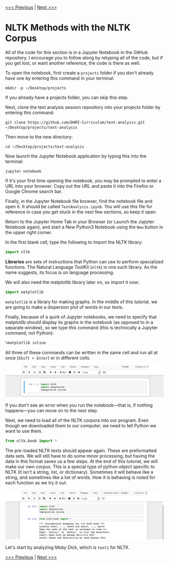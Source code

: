 [<<< Previous](03-data_cleaning.md) | [Next >>>](05-searching.md)

# NLTK Methods with the NLTK Corpus

All of the code for this section is in a Jupyter Notebook in the GitHub repository. I encourage you to follow along by retyping all of the code, but if you get lost, or want another reference, the code is there as well.

To open the notebook, first create a `projects` folder if you don't already have one by entering this command in your terminal:

```console
mkdir -p ~/Desktop/projects
```

If you already have a projects folder, you can skip this step.

Next, clone the text analysis session repository into your projects folder by entering this command:

```console
git clone https://github.com/DHRI-Curriculum/text-analysis.git ~/Desktop/projects/text-analysis
```

Then move to the new directory:

```console
cd ~/Desktop/projects/text-analysis
```

Now launch the Jupyter Notebook application by typing this into the terminal:

```console
jupyter notebook
```

If it's your first time opening the notebook, you may be prompted to enter a URL into your browser. Copy out the URL and paste it into the Firefox or Google Chrome search bar.

Finally, in the Jupyter Notebook file browser, find the notebook file and open it. It should be called `TextAnalysis.ipynb`. You will use this file for reference in case you get stuck in the next few sections, so keep it open.

Return to the Jupyter Home Tab in your Browser (or Launch the Jupyter Notebook again), and start a New Python3 Notebook using the `New` button in the upper right corner.

In the first blank cell, type the following to import the NLTK library:

```python
import nltk
```

**Libraries** are sets of instructions that Python can use to perform specialized functions. The Natural Language ToolKit (`nltk`) is one such library. As the name suggests, its focus is on language processing.

We will also need the matplotlib library later on, so import it now:

```python
import matplotlib
```

`matplotlib` is a library for making graphs. In the middle of this tutorial, we are going to make a dispersion plot of words in our texts.

Finally, because of a quirk of Jupyter notebooks, we need to specify that matplotlib should display its graphs in the notebook (as opposed to in a separate window), so we type this command (this is technically a Jupyter command, not Python):

```python
%matplotlib inline
```

All three of these commands can be written in the same cell and run all at once (`Shift + Enter`) or in different cells.

![Image showing that the three lines given above should be written in a single cell in the Jupyter notebook, one after another](images/imports.png)

If you don't see an error when you run the notebook—that is, if nothing happens—you can move on to the next step.

Next, we need to load all of the NLTK corpora into our program. Even though we downloaded them to our computer, we need to tell Python we want to use them.

```python
from nltk.book import *
```

The pre-loaded NLTK texts should appear again. These are preformatted data sets. We will still have to do some minor processing, but having the data in this format saves us a few steps. At the end of this tutorial, we will make our own corpus. This is a special type of python object specific to NLTK (it isn't a string, list, or dictionary). Sometimes it will behave like a string, and sometimes like a list of words. How it is behaving is noted for each function as we try it out.

![Image showing a second cell with the "from nltk.book import *" line and another line defining some text data](images/nltkbook.png)

Let's start by analyzing _Moby Dick_, which is `text1` for NLTK.

[<<< Previous](03-data_cleaning.md) | [Next >>>](05-searching.md)
